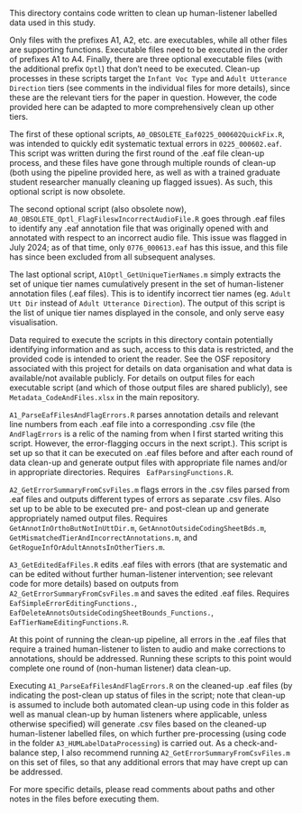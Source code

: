 This directory contains code written to clean up human-listener labelled data used in this study. 

Only files with the prefixes A1, A2, etc. are executables, while all other files are supporting functions. Executable files need to be executed in the order of prefixes A1 to A4. Finally, there are three optional executable files (with the additional prefix `Optl`) that don’t need to be executed. Clean-up processes in these scripts target the `Infant Voc Type` and `Adult Utterance Direction` tiers (see comments in the individual files for more details), since these are the relevant tiers for the paper in question. However, the code provided here can be adapted to more comprehensively clean up other tiers.

The first of these optional scripts, `A0_OBSOLETE_Eaf0225_000602QuickFix.R`, was intended to quickly edit systematic textual errors in `0225_000602.eaf`. This script was written during the first round of the .eaf file clean-up process, and these files have gone through multiple rounds of clean-up (both using the pipeline provided here, as well as with a trained graduate student researcher manually cleaning up flagged issues). As such, this optional script is now obsolete. 

The second optional script (also obsolete now), `A0_OBSOLETE_Optl_FlagFileswIncorrectAudioFile.R` goes through .eaf files to identify any .eaf annotation file that was originally opened with and annotated with respect to an incorrect audio file. This issue was flagged in July 2024; as of that time, only `0776_000613.eaf` has this issue, and this file has since been excluded from all subsequent analyses. 

The last optional script, `A1Optl_GetUniqueTierNames.m` simply extracts the set of unique tier names cumulatively present in the set of human-listener annotation files (.eaf files). This is to identify incorrect tier names (eg. `Adult Utt Dir` instead of `Adult Utterance Direction`). The output of this script is the list of unique tier names displayed in the console, and only serve easy visualisation. 

Data required to execute the scripts in this directory contain potentially identifying information and as such, access to this data is restricted, and the provided code is intended to orient the reader. See the OSF repository associated with this project for details on data organisation and what data is available/not available publicly. For details on output files for each executable script (and which of those output files are shared publicly), see `Metadata_CodeAndFiles.xlsx` in the main repository. 

`A1_ParseEafFilesAndFlagErrors.R` parses annotation details and relevant line numbers from each .eaf file into a corresponding .csv file (the `AndFlagErrors` is a relic of the naming from when I first started writing this script. However, the error-flagging occurs in the next script.). This script is set up so that it can be executed on .eaf files before and after each round of data clean-up and generate output files with appropriate file names and/or in appropriate directories. Requires ` EafParsingFunctions.R`. 

`A2_GetErrorSummaryFromCsvFiles.m` flags errors in the .csv files parsed from .eaf files and outputs different types of errors as separate .csv files. Also set up to be able to be executed pre- and post-clean up and generate appropriately named output files. Requires `GetAnnotInOrthoButNotInUttDir.m`, `GetAnnotOutsideCodingSheetBds.m`, `GetMismatchedTierAndIncorrectAnnotations.m`, and `GetRogueInfOrAdultAnnotsInOtherTiers.m`.

`A3_GetEditedEafFiles.R` edits .eaf files with errors (that are systematic and can be edited without further human-listener intervention; see relevant code for more details) based on outputs from `A2_GetErrorSummaryFromCsvFiles.m` and saves the edited .eaf files. Requires `EafSimpleErrorEditingFunctions.`, `EafDeleteAnnotsOutsideCodingSheetBounds_Functions.`, `EafTierNameEditingFunctions.R`.

At this point of running the clean-up pipeline, all errors in the .eaf files that require a trained human-listener to listen to audio and make corrections to annotations, should be addressed. Running these scripts to this point would complete one round of (non-human listener) data clean-up. 

Executing `A1_ParseEafFilesAndFlagErrors.R` on the cleaned-up .eaf files (by indicating the post-clean up status of files in the script; note that clean-up is assumed to include both automated clean-up using code in this folder as well as manual clean-up by human listeners where applicable, unless otherwise specified) will generate .csv files based on the cleaned-up human-listener labelled files, on which further pre-processing (using code in the folder `A3_HUMLabelDataProcessing`) is carried out. As a check-and-balance step, I also recommend running `A2_GetErrorSummaryFromCsvFiles.m` on this set of files, so that any additional errors that may have crept up can be addressed. 

For more specific details, please read comments about paths and other notes in the files before executing them.

